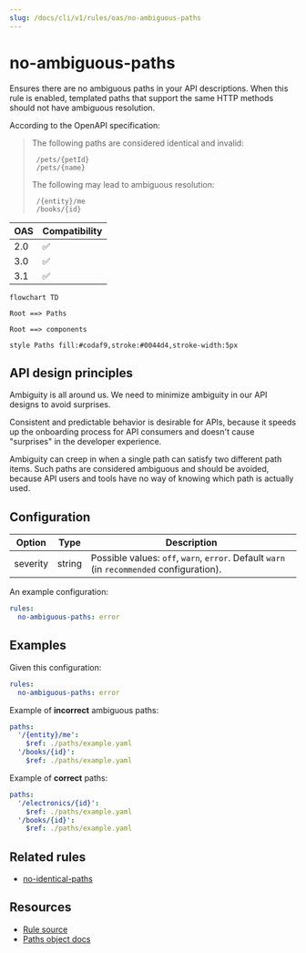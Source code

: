 ```yaml
---
slug: /docs/cli/v1/rules/oas/no-ambiguous-paths
---
```


# no-ambiguous-paths

Ensures there are no ambiguous paths in your API descriptions.
When this rule is enabled, templated paths that support the same HTTP methods should not have ambiguous resolution.

According to the OpenAPI specification:

> The following paths are considered identical and invalid:
>
>      /pets/{petId}
>      /pets/{name}
>
> The following may lead to ambiguous resolution:
>
>      /{entity}/me
>      /books/{id}

| OAS | Compatibility |
| --- | ------------- |
| 2.0 | ✅            |
| 3.0 | ✅            |
| 3.1 | ✅            |

```mermaid
flowchart TD

Root ==> Paths

Root ==> components

style Paths fill:#codaf9,stroke:#0044d4,stroke-width:5px
```

## API design principles

Ambiguity is all around us.
We need to minimize ambiguity in our API designs to avoid surprises.

Consistent and predictable behavior is desirable for APIs, because it speeds up the onboarding process for API consumers and doesn't cause "surprises" in the developer experience.

Ambiguity can creep in when a single path can satisfy two different path items.
Such paths are considered ambiguous and should be avoided, because API users and tools have no way of knowing which path is actually used.

## Configuration

| Option   | Type   | Description                                                                               |
| -------- | ------ | ----------------------------------------------------------------------------------------- |
| severity | string | Possible values: `off`, `warn`, `error`. Default `warn` (in `recommended` configuration). |

An example configuration:

```yaml
rules:
  no-ambiguous-paths: error
```

## Examples

Given this configuration:

```yaml
rules:
  no-ambiguous-paths: error
```

Example of **incorrect** ambiguous paths:

```yaml
paths:
  '/{entity}/me':
    $ref: ./paths/example.yaml
  '/books/{id}':
    $ref: ./paths/example.yaml
```

Example of **correct** paths:

```yaml
paths:
  '/electronics/{id}':
    $ref: ./paths/example.yaml
  '/books/{id}':
    $ref: ./paths/example.yaml
```

## Related rules

- [no-identical-paths](./no-identical-paths.md)

## Resources

- [Rule source](https://github.com/Redocly/redocly-cli/blob/main/packages/core/src/rules/common/no-ambiguous-paths.ts)
- [Paths object docs](https://redocly.com/docs/openapi-visual-reference/paths/)
